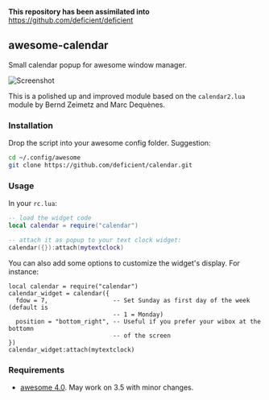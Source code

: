 **This repository has been assimilated into** https://github.com/deficient/deficient


## awesome-calendar

Small calendar popup for awesome window manager.

![Screenshot](/screenshot.png?raw=true "Screenshot")

This is a polished up and improved module based on the `calendar2.lua` module
by Bernd Zeimetz and Marc Dequènes.

### Installation

Drop the script into your awesome config folder. Suggestion:

```bash
cd ~/.config/awesome
git clone https://github.com/deficient/calendar.git
```


### Usage

In your `rc.lua`:

```lua
-- load the widget code
local calendar = require("calendar")

-- attach it as popup to your text clock widget:
calendar({}):attach(mytextclock)
```

You can also add some options to customize the widget's display. For instance:

```
local calendar = require("calendar")
calendar_widget = calendar({
  fdow = 7,                  -- Set Sunday as first day of the week (default is
                             -- 1 = Monday)
  position = "bottom_right", -- Useful if you prefer your wibox at the bottomn
                             -- of the screen
})
calendar_widget:attach(mytextclock)
```

### Requirements

* [awesome 4.0](http://awesome.naquadah.org/). May work on 3.5 with minor changes.

